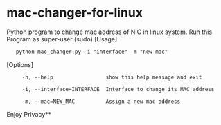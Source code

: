 # mac-changer-for-linux
Python program to change mac address of NIC in linux system.
Run this Program as super-user (sudo)
[Usage]
       
       python mac_changer.py -i "interface" -m "new mac"

[Options]
 
         -h, --help                 show this help message and exit
  
         -i, --interface=INTERFACE  Interface to change its MAC address
  
         -m, --mac=NEW_MAC          Assign a new mac address


Enjoy Privacy**
